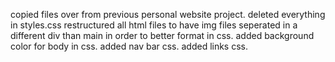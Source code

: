 copied files over from previous personal website project.
deleted everything in styles.css
restructured all html files to have img files seperated in a different div than main in order to better format in css.
added background color for body in css.
added nav bar css.
added links css.